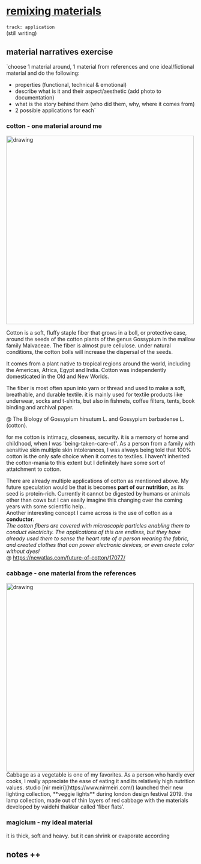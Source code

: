 # [remixing materials](https://fablabbcn.github.io/mdef-docs/academic_year_2022_23/term_2_2022_23/remixing_materials_2022_23/)  
`track: application`  
(still writing)
## material narratives exercise   
`choose 1 material around, 1 material from references and one ideal/fictional material and do the following:  
- properties (functional, technical & emotional)  
- describe what is it and their aspect/aesthetic (add photo to documentation)  
- what is the story behind them (who did them, why, where it comes from)  
- 2 possible applications for each`   

### **cotton** - one material around me  
<img src="../cotton.jpeg" alt="drawing" width="500" />   

Cotton is a soft, fluffy staple fiber that grows in a boll, or protective case, around the seeds of the cotton plants of the genus Gossypium in the mallow family Malvaceae. The fiber is almost pure cellulose. under natural conditions, the cotton bolls will increase the dispersal of the seeds.  

It comes from a plant native to tropical regions around the world, including the Americas, Africa, Egypt and India. Cotton was independently domesticated in the Old and New Worlds.

The fiber is most often spun into yarn or thread and used to make a soft, breathable, and durable textile.
it is mainly used for textile products like underwear, socks and t-shirts, but also in fishnets, coffee filters, tents, book binding and archival paper.   

@ The Biology of Gossypium hirsutum L. and Gossypium barbadense L. (cotton).  

for me cotton is intimacy, closeness, security. it is a memory of home and childhood, when I was 'being-taken-care-of'. As a person from a family with sensitive skin multiple skin intolerances, I was always being told that 100% cotton is the only safe choice when it comes to textiles. I haven't inherited the cotton-mania to this extent but I definitely have some sort of attatchment to cotton.  

There are already multiple applications of cotton as mentioned above. My future speculation would be that is becomes **part of our nutrition**, as its seed is protein-rich. Currently it cannot be digested by humans or animals other than cows but I can easily imagine this changing over the coming years with some scientific help..  
Another interesting concept I came across is the use of cotton as a **conductor**.  
*The cotton fibers are covered with microscopic particles enabling them to conduct electricity. The applications of this are endless, but they have already used them to sense the heart rate of a person wearing the fabric, and created clothes that can power electronic devices, or even create color without dyes!*    
@ https://newatlas.com/future-of-cotton/17077/


### **cabbage** - one material from the references    
<img src="../veggielights.png" alt="drawing" width="500" />   
Cabbage as a vegetable is one of my favorites. As a person who hardly ever cooks, I really appreciate the ease of eating it and its relatively high nutrition values. 
studio [nir meiri](https://www.nirmeiri.com/) launched their new lighting collection, **veggie lights** during london design festival 2019. the lamp collection, made out of thin layers of red cabbage with the materials developed by vaidehi thakkar called ‘fiber flats’.  

### **magicium** - my ideal material   
it is thick, soft and heavy. but it can shrink or evaporate according


## notes ++
